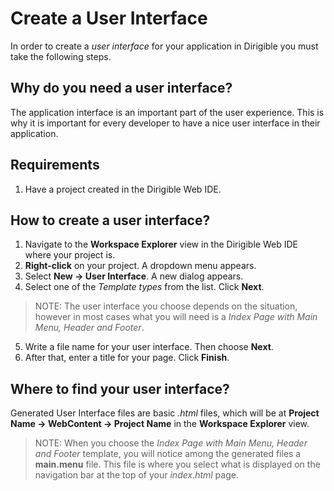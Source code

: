 # Create a User Interface

In order to create a *user interface* for your application in Dirigible you must take the following steps.

## Why do you need a user interface?

The application interface is an important part of the user experience. This is why it is important for every developer to have a nice user interface in their application.


## Requirements

1. Have a project created in the Dirigible Web IDE.

## How to create a user interface?

1.  Navigate to the **Workspace Explorer** view in the Dirigible Web IDE where your project is.
2. **Right-click** on your project. A dropdown menu appears.
3. Select **New -> User Interface**. A new dialog appears.
4. Select one of the *Template types* from the list. Click **Next**.

  > NOTE: The user interface you choose depends on the situation, however in most cases what you will need is a *Index Page with Main Menu, Header and Footer*.

5. Write a file name for your user interface. Then choose **Next**.
6. After that, enter a title for your page. Click **Finish**.

## Where to find your user interface?

Generated User Interface files are basic *.html* files, which will be at **Project Name -> WebContent -> Project Name** in the **Workspace Explorer** view.

> NOTE: When you choose the *Index Page with Main Menu, Header and Footer* template, you will notice among the generated files a **main.menu** file. This file is where you select what is displayed on the navigation bar at the top of your *index.html* page.
